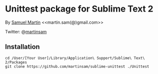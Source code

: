 # Unittest package for Sublime Text 2


By [Samuel Martin](http://blog.creaone.fr) <<martin.sam(@)gmail.com>>

Twitter: @[martinsam](http://twitter.com/martinsam)

## Installation

	cd /User/[Your User]/Library/Application\ Support/Sublime\ Text\ 2/Packages
	git clone https://github.com/martinsam/sublime-unittest ./Unittest
